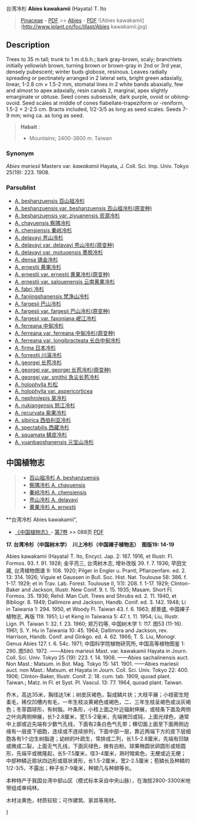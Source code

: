 台湾冷杉 **Abies kawakamii** (Hayata) T. Ito

> [Pinaceae](http://www.iplant.cn/info/Pinaceae?t=foc) - [PDF](http://www.iplant.cn/foc/pdf/Pinaceae.pdf) >> [Abies](Abies-冷杉属.md) - [PDF](http://www.iplant.cn/foc/pdf/Abies.pdf)
![Abies kawakamii](http://www.iplant.cn/foc/illast/Abies kawakamii.jpg)

## Description

Trees to 35 m tall; trunk to 1 m d.b.h.; bark gray-brown, scaly; branchlets initially yellowish brown, turning brown or brown-gray in 2nd or 3rd year, densely pubescent; winter buds globose, resinous. Leaves radially spreading or pectinately arranged in 2 lateral sets, bright green adaxially, linear, 1-2.8 cm ×  1.5-2 mm, stomatal lines in 2 white bands abaxially, few and almost to apex adaxially, resin canals 2, marginal, apex slightly emarginate or obtuse. Seed cones subsessile, dark purple, ovoid or oblong-ovoid. Seed scales at middle of cones flabellate-trapeziform or -reniform, 1.5-2 ×  2-2.5 cm. Bracts included, 1/2-3/5 as long as seed scales. Seeds 7-9 mm; wing ca. as long as seed.

> **Habait** : 
>*  Mountains; 2400-3800 m. Taiwan

### Synonym
*Abies mariesii* Masters var. *kawakamii* Hayata, J. Coll. Sci. Imp. Univ. Tokyo 25(19): 223. 1908.

### Parsublist

* [A.  beshanzuensis  百山祖冷杉](Abies-beshanzuensis-百山祖冷杉.md)
* [A.  beshanzuensis var. beshanzuensis  百山祖冷杉(原变种)](Abies-beshanzuensis-var-beshanzuensis-百山祖冷杉(原变种).md)
* [A.  beshanzuensis var. ziyuanensis  资源冷杉](Abies-beshanzuensis-var-ziyuanensis-资源冷杉.md)
* [A.  chayuensis  察隅冷杉](Abies-chayuensis-察隅冷杉.md)
* [A.  chensiensis  秦岭冷杉](Abies-chensiensis-秦岭冷杉.md)
* [A.  delavayi  苍山冷杉](Abies-delavayi-苍山冷杉.md)
* [A.  delavayi var. delavayi  苍山冷杉(原变种)](Abies-delavayi-var-delavayi-苍山冷杉(原变种).md)
* [A.  delavayi var. motuoensis  墨脱冷杉](Abies-delavayi-var-motuoensis-墨脱冷杉.md)
* [A.  densa  锡金冷杉](Abies-densa-锡金冷杉.md)
* [A.  ernestii  黄果冷杉](Abies-ernestii-黄果冷杉.md)
* [A.  ernestii var. ernestii  黄果冷杉(原变种)](Abies-ernestii-var-ernestii-黄果冷杉(原变种).md)
* [A.  ernestii var. salouenensis  云南黄果冷杉](Abies-ernestii-var-salouenensis-云南黄果冷杉.md)
* [A.  fabri  冷杉](Abies-fabri-冷杉.md)
* [A.  fanjingshanensis  梵净山冷杉](Abies-fanjingshanensis-梵净山冷杉.md)
* [A.  fargesii  巴山冷杉](Abies-fargesii-巴山冷杉.md)
* [A.  fargesii var. fargesii  巴山冷杉(原变种)](Abies-fargesii-var-fargesii-巴山冷杉(原变种).md)
* [A.  fargesii var. faxoniana  岷江冷杉](Abies-fargesii-var-faxoniana-岷江冷杉.md)
* [A.  ferreana  中甸冷杉](Abies-ferreana-中甸冷杉.md)
* [A.  ferreana var. ferreana  中甸冷杉(原变种)](Abies-ferreana-var-ferreana-中甸冷杉(原变种).md)
* [A.  ferreana var. longibracteata  长白中甸冷杉](Abies-ferreana-var-longibracteata-长白中甸冷杉.md)
* [A.  firma  日本冷杉](Abies-firma-日本冷杉.md)
* [A.  forrestii  川滇冷杉](Abies-forrestii-川滇冷杉.md)
* [A.  georgei  长苞冷杉](Abies-georgei-长苞冷杉.md)
* [A.  georgei var. georgei  长苞冷杉(原变种)](Abies-georgei-var-georgei-长苞冷杉(原变种).md)
* [A.  georgei var. smithii  急尖长苞冷杉](Abies-georgei-var-smithii-急尖长苞冷杉.md)
* [A.  holophylla  杉松](Abies-holophylla-杉松.md)
* [A.  holophylla var. aspericorticea  ](Abies-holophylla-var-aspericorticea-紫茎杉松.md)
* [A.  nephrolepis  臭冷杉](Abies-nephrolepis-臭冷杉.md)
* [A.  nukiangensis  怒江冷杉](Abies-nukiangensis-怒江冷杉.md)
* [A.  recurvata  紫果冷杉](Abies-recurvata-紫果冷杉.md)
* [A.  sibirica  西伯利亚冷杉](Abies-sibirica-西伯利亚冷杉.md)
* [A.  spectabilis  西藏冷杉](Abies-spectabilis-西藏冷杉.md)
* [A.  squamata  鳞皮冷杉](Abies-squamata-鳞皮冷杉.md)
* [A.  yuanbaoshanensis  元宝山冷杉](Abies-yuanbaoshanensis-元宝山冷杉.md)

## 中国植物志

> * [百山祖冷杉  A.  beshanzuensis](Abies-beshanzuensis-百山祖冷杉.md)
> * [察隅冷杉  A.  chayuensis](Abies-chayuensis-察隅冷杉.md)
> * [秦岭冷杉  A.  chensiensis](Abies-chensiensis-秦岭冷杉.md)
> * [苍山冷杉  A.  delavayi](Abies-delavayi-苍山冷杉.md)
> * [黄果冷杉  A.  ernestii](Abies-ernestii-黄果冷杉.md)

**台湾冷杉 Abies kawakamii",

* [《中国植物志》](http://www.iplant.cn/frps)- [第7卷](http://www.iplant.cn/frps/vol/7) >> 088页 [PDF](http://www.iplant.cn/frps/pdf/7/088.pdf)

**17. 台湾冷杉（中国树木学）　川上冷杉（中国裸子植物志）　图版19: 14-19**

Abies kawakamii (Hayata) T. Ito, Encycl. Jap. 2: 167. 1916, et Illustr. Fl. Formos. 93. f. 91. 1928; 金平亮三, 台湾树木志, 增补改版 39. f. 7. 1936; 早田文藏, 台湾植物图谱 9: 108. 1920; Pilger in Engler u. Prantl, Pflanzenfam. ed. 2. 13: 314. 1926; Viguie et Gaussen in Bull. Soc. Hist. Nat. Toulouse 58: 386. f. 1-17. 1929; et in Trav. Lab. Forest. Toulouse Ⅱ, 1(1): 208. f. 1-17. 1929; Clinton-Baker and Jackson, Illustr. New Conif. 9. t. 15. 1935; Masam. Short Fl. Formos. 35. 1936; Rehd. Man Cult. Trees and Shrubs ed. 2. 11. 1940, et Bibliogr. 8. 1949; Dallimore and Jackson, Handb. Conif. ed. 3. 142. 1948; Li in Taiwania 1: 294. 1950, et Woody Fl. Taiwan 43. f. 6. 1963; 郝景盛, 中国裸子植物志, 再版 119. 1951; Li et Keng in Taiwania 5: 47. t. 11. 1954; Liu, Illustr. Lign. Pl. Taiwan 1: 32. f. 23. 1960; 郑万钧等, 中国树木学 1: 117. 图53 (11-16). 1961; S. Y. Hu in Taiwania 10: 45. 1964; Dallimora and Jackson, rev. Harrison, Handb. Conif. and Ginkgo. ed. 4. 62. 1966; T. S. Liu, Monogr. Genus Abies 127. t. 6. 54c. 1971; 中国科学院植物研究所, 中国高等植物图鉴 1: 290. 图580. 1972. ——Abies mariesii Mast. var. kawakamii Hayata in Journ. Coll. Sci. Univ. Tokyo 25 (19): 223. f. 14. 1908. ——Abies sachalinensis auct. Non Mast.: Matsum. in Bot. Mag. Tokyo 15: 141. 1901. ——Abies mariesii auct. non Mast.: Matsum. et Hayata in Journ. Coll. Sci. Univ. Tokyo 22: 400. 1906; Clinton-Baker, Illustr. Conif. 2: 18. cum. tab. 1909, quoad plant. Taiwan.; Matz. in Fl. et Syst. Pl. Vascul. 13: 77. 1964, quoad plant. Taiwan.

乔木，高达35米，胸径达1米；树皮灰褐色，裂成鳞片状；大枝平展；小枝密生短柔毛，稀仅凹槽内有毛，一年生枝淡黄褐色或褐色，二、三年生枝呈褐色或淡灰褐色；冬芽圆球形，有树脂。叶条形，小枝上面之叶近辐射伸展，或枝条下面及两侧之叶向两侧伸展，长1-2.8厘米，宽1.5-2毫米，先端微凹或钝，上面光绿色，通常中上部或近先端有少数气孔线，下面有2条白色气孔带；横切面上面至下面两侧边缘有一层皮下细胞，连续或不连续排列，下面中部一层，靠近两端下方的皮下层细胞各有1个边生树脂道；幼树的叶疏生，常排成二列，长1.5-2.8厘米，先端有凹缺或微成二裂，上面无气孔线，下面灰绿色，微有白粉。球果椭圆状卵圆形或矩圆形，先端平或微隆起，长5-7.5厘米，径3-4厘米，熟时暗紫色，无梗或近无梗；中部种鳞近扇状四边形或扇状肾形，长1.5-2厘米，宽2-2.5厘米；苞鳞长及种鳞的1/2-3/5，不露出；种子长7-9毫米，种翅几与种翅等长。

本种特产于我国台湾中部山区（模式标本采自中央山脉），在海拔2800-3300米地带组成单纯林。

木材淡黄色，材质较软；可作建筑、家具等用材。

}